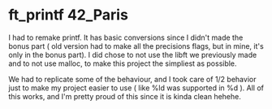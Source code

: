 # ft_printf 42_Paris

I had to remake printf. It has basic conversions since I didn't made the bonus part ( old version had to make all the precisions flags, but in mine, it's only in the bonus part).
I did chose to not use the libft we previously made and to not use malloc, to make this project the simpliest as possible.

We had to replicate some of the behaviour, and I took care of 1/2 behavior just to make my project easier to use ( like %ld was supported in %d ).
All of this works, and I'm pretty proud of this since it is kinda clean hehehe.
